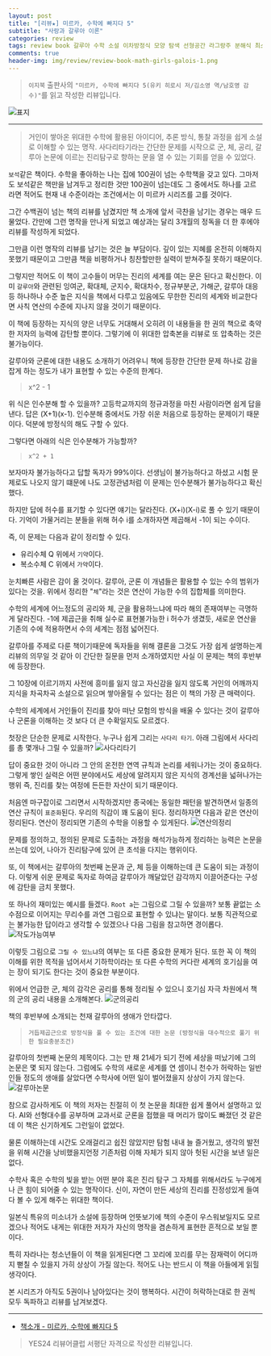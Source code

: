 ```yaml
---  
layout: post  
title: "[리뷰★] 미르카, 수학에 빠지다 5"  
subtitle: "사랑과 갈루아 이론"  
categories: review  
tags: review book 갈루아 수학 소설 이차방정식 모양 탐색 선형공간 라그랑주 분해식 최소분해체 군론   
comments: true  
header-img: img/review/review-book-math-girls-galois-1.png
---  
```

  
> `이지북` 출판사의 `"미르카, 수학에 빠지다 5(유키 히로시 저/김소영 역/남호영 감수)"`를 읽고 작성한 리뷰입니다.  

![표지](https://telegeam.github.io/assets/img/review/review-book-math-girls-galois-1.png)  

---

> 거인이 쌓아온 위대한 수학에 활용된 아이디어, 추론 방식, 통찰 과정을 쉽게 소설로 이해할 수 있는 명작. 사다리타기라는 간단한 문제를 시작으로 군, 체, 공리, 갈루아 논문에 이르는 진리탐구로 향하는 문을 열 수 있는 기회를 얻을 수 있었다.

`보석`같은 책이다. 수학을 좋아하는 나는 집에 100권이 넘는 수학책을 갖고 있다. 그마저도 보석같은 책만을 남겨두고 정리한 것만 100권이 넘는데도 그 중에서도 하나를 고르라면 적어도 현재 내 수준이라는 조건에서는 이 미르카 시리즈를 고를 것이다.

그간 수백권이 넘는 책의 리뷰를 남겼지만 책 소개에 앞서 극찬을 남기는 경우는 매우 드물었다. 간만에 그런 명작을 만나게 되었고 예상과는 달리 3개월의 정독을 더 한 후에야 리뷰를 작성하게 되었다.

그만큼 이런 명작의 리뷰를 남기는 것은 늘 부담이다. 깊이 있는 지혜를 온전히 이해하지 못했기 때문이고 그만큼 책을 비평하거나 칭찬할만한 실력이 받쳐주질 못하기 때문이다. 

그렇지만 적어도 이 책이 고수들이 머무는 진리의 세계를 여는 문은 된다고 확신한다. 이미 `갈루아`와 관련된 잉여군, 확대체, 군지수, 확대차수, 정규부분군, 가해군, 갈루아 대응 등 하나하나 수준 높은 지식을 책에서 다루고 있음에도 무한한 진리의 세계와 비교한다면 사칙 연산의 수준에 지나지 않을 것이기 때문이다. 

이 책에 등장하는 지식의 양은 너무도 거대해서 오히려 이 내용들을 한 권의 책으로 축약한 저자의 능력에 감탄할 뿐이다. 그렇기에 이 위대한 압축본을 리뷰로 또 압축하는 것은 불가능이다. 

갈루아와 군론에 대한 내용도 소개하기 어려우니 책에 등장한 간단한 문제 하나로 감을 잡게 하는 정도가 내가 표현할 수 있는 수준의 한계다. 

> x^2 - 1

위 식은 인수분해 할 수 있을까? 고등학교까지의 정규과정을 마친 사람이라면 쉽게 답을 낸다. 답은 (X+1)(x-1). 인수분해 중에서도 가장 쉬운 처음으로 등장하는 문제이기 때문이다. 덕분에 방정식의 해도 구할 수 있다. 

그렇다면 아래의 식은 인수분해가 가능할까?

> `x^2 + 1`

보자마자 불가능하다고 답할 독자가 99%이다. 선생님이 불가능하다고 하셨고 시험 문제로도 나오지 않기 떄문에 나도 고정관념처럼 이 문제는 인수분해가 불가능하다고 확신했다. 

하지만 답에 허수를 표기할 수 있다면 얘기는 달라진다. (X+i)(X-i)로 풀 수 있기 때문이다. 기억이 가물거리는 분들을 위해 허수 i를 소개하자면 제곱해서 -1이 되는 수이다. 

즉, 이 문제는 다음과 같이 정리할 수 있다.
* 유리수체 Q 위에서 `기약`이다.
* 복소수체 C 위에서 `가약`이다.

눈치빠른 사람은 감이 올 것이다. 갈루아, 군론 이 개념들은 활용할 수 있는 수의 범위가 있다는 것을. 위에서 정리한 "`체`"라는 것은 연산이 가능한 수의 집합체를 의미한다.

수학의 세계에 어느정도의 공리와 체, 군을 활용하느냐에 따라 해의 존재여부는 극명하게 달라진다. -1에 제곱근을 취해 실수로 표현불가능한 i 허수가 생겼듯, 새로운 연산을 기존의 수에 적용하면서 수의 세계는 점점 넓어진다. 

갈루아를 주제로 다룬 책이기때문에 독자들을 위해 결론을 그것도 가장 쉽게 설명하는게 리뷰의 의무일 것 같아 이 간단한 질문을 먼저 소개하였지만 사실 이 문제는 책의 후반부에 등장한다. 

그 10장에 이르기까지 사전에 흥미를 잃지 않고 자신감을 잃지 않도록 거인의 어깨까지 지식을 차곡차곡 소설으로 읽으며 쌓아올릴 수 있다는 점은 이 책의 가장 큰 매력이다. 

수학의 세계에서 거인들이 진리를 찾아 떠난 모험의 방식을 배울 수 있다는 것이 갈루아나 군론을 이해하는 것 보다 더 큰 수확일지도 모르겠다. 

첫장은 단순한 문제로 시작한다. 누구나 쉽게 그리는 `사다리 타기`. 아래 그림에서 사다리를 총 몇개나 그릴 수 있을까?
![사다리타기](https://telegeam.github.io/assets/img/review/review-book-math-girls-galois-2.png)  

답이 중요한 것이 아니라 그 안의 온전한 연역 규칙과 논리를 세워나가는 것이 중요하다. 그렇게 쌓인 실력은 어떤 분야에서도 세상에 알려지지 않은 지식의 경계선을 넓혀나가는 행위 즉, 진리를 찾는 여정에 든든한 자산이 되기 때문이다. 

처음엔 마구잡이로 그리면서 시작하겠지만 종국에는 동일한 패턴을 발견하면서 일종의 연산 규칙이 `표준화`된다. 우리의 직감이 꽤 도움이 된다. 정리하자면 다음과 같은 연산이 정리된다. 연산이 정리되면 기존의 수학을 이용할 수 있게된다. 
![연산의정리](https://telegeam.github.io/assets/img/review/review-book-math-girls-galois-3.png)  

문제를 정의하고, 정의된 문제로 도출하는 과정을 해석가능하게 정리하는 능력은 논문을 쓰는데 있어, 나아가 진리탐구에 있어 큰 초석을 다지는 행위이다. 

또, 이 책에서는 갈루아의 첫번째 논문과 군, 체 등을 이해하는데 큰 도움이 되는 과정이다. 이렇게 쉬운 문제로 독자로 하여금 갈루아가 깨달았던 감각까지 이끌어준다는 구성에 감탄을 금치 못했다. 

또 하나의 재미있는 예시를 들겠다. `Root a`는 그림으로 그릴 수 있을까? 보통 끝없는 소수점으로 이어지는 무리수를 과연 그림으로 표현할 수 있냐는 말이다. 보통 직관적으로는 불가능한 답이라고 생각할 수 있겠으나 다음 그림을 참고하면 경이롭다. 
![작도가능여부](https://telegeam.github.io/assets/img/review/review-book-math-girls-galois-5.png)  

이렇듯 그림으로 `그릴 수 있느냐`의 여부는 또 다른 중요한 문제가 된다. 또한 꼭 이 책의 이해를 위한 목적을 넘어서서 기하학이라는 또 다른 수학의 커다란 세계의 호기심을 여는 장이 되기도 한다는 것이 중요한 부분이다.

위에서 언급한 군, 체의 감각은 공리를 통해 정리될 수 있으니 호기심 자극 차원에서 책의 군의 공리 내용을 소개해본다. 
![군의공리](https://telegeam.github.io/assets/img/review/review-book-math-girls-galois-4.png)  

책의 후반부에 소개되는 천재 갈루아의 생애가 안타깝다. 

> `거듭제곱근으로 방정식을 풀 수 있는 조건에 대한 논문 (방정식을 대수적으로 풀기 위한 필요충분조건)`

갈루아의 첫번째 논문의 제목이다. 그는 만 채 21세가 되기 전에 세상을 떠났기에 그의 논문은 몇 되지 않는다. 그럼에도 수학의 새로운 세계를 연 셈이니 천수가 허락하는 일반인들 정도의 생애를 살았다면 수학사에 어떤 일이 벌어졌을지 상상이 가지 않는다. 
![갈루아논문](https://telegeam.github.io/assets/img/review/review-book-math-girls-galois-6.png)  

참으로 감사하게도 이 책의 저자는 친절히 이 첫 논문을 최대한 쉽게 풀어서 설명하고 있다. AI와 선형대수를 공부하며 교과서로 군론을 접했을 때 머리가 많이도 빠졌던 것 같은데 이 책은 신기하게도 그런일이 없었다. 

물론 이해하는데 시간도 오래걸리고 쉽진 않았지만 탐험 내내 늘 즐거웠고, 생각의 발전을 위해 시간을 낭비했을지언정 기존처럼 이해 자체가 되지 않아 헛된 시간을 보낸 일은 없다. 

수학사 혹은 수학의 빛을 받는 어떤 분야 혹은 진리 탐구 그 자체를 위해서라도 누구에게나 큰 힘이 되어줄 수 있는 명작이다. 신이, 자연이 만든 세상의 진리를 진정성있게 들여다 볼 수 있게 해주는 위대한 책이다. 

일본식 특유의 미소녀가 소설에 등장하며 언뜻보기에 책의 수준이 우스워보일지도 모르겠으나 적어도 내게는 위대한 저자가 자신의 명작을 겸손하게 표현한 흔적으로 보일 뿐이다. 

특히 자라나는 청소년들이 이 책을 읽게된다면 그 꼬리에 꼬리를 무는 잠재력이 어디까지 뻗칠 수 있을지 가히 상상이 가질 않는다. 적어도 나는 반드시 이 책을 아들에게 읽힐 생각이다. 

본 시리즈가 아직도 5권이나 남아있다는 것이 행복하다. 시간이 허락하는대로 한 권씩 모두 독파하고 리뷰를 남겨보겠다.

---

* [책소개 - 미르카, 수학에 빠지다 5](http://www.yes24.com/Product/Goods/111114333)

> YES24 리뷰어클럽 서평단 자격으로 작성한 리뷰입니다.